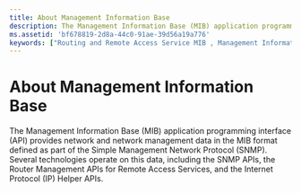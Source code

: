 ```yaml
---
title: About Management Information Base
description: The Management Information Base (MIB) application programming interface (API) provides network and network management data in the MIB format defined as part of the Simple Management Network Protocol (SNMP).
ms.assetid: 'bf678819-2d8a-44c0-91ae-39d56a19a776'
keywords: ["Routing and Remote Access Service MIB , Management Information Base", "Routing and Remote Access Service MIB , Management Information Base, described", "Management Information Base MIB", "MIB", "MIB, See Management Information Base", "Management Information Base MIB", "Management Information Base MIB , described"]
---
```


# About Management Information Base

The Management Information Base (MIB) application programming interface (API) provides network and network management data in the MIB format defined as part of the Simple Management Network Protocol (SNMP). Several technologies operate on this data, including the SNMP APIs, the Router Management APIs for Remote Access Services, and the Internet Protocol (IP) Helper APIs.

 

 




